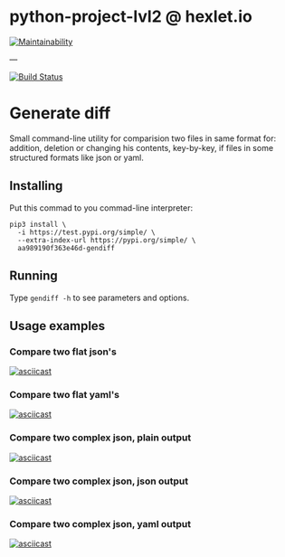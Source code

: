 # python-project-lvl2 @ hexlet.io

[![Maintainability](https://api.codeclimate.com/v1/badges/50e210e49aba8dc13b9d/maintainability)](https://codeclimate.com/github/aa989190f363e46d/python-project-lvl2/maintainability)

 — 

<!-- [![Test Coverage](https://api.codeclimate.com/v1/badges/50e210e49aba8dc13b9d/test_coverage)](https://codeclimate.com/github/aa989190f363e46d/python-project-lvl2/test_coverage)
 — -->

[![Build Status](https://travis-ci.com/aa989190f363e46d/python-project-lvl2.svg?branch=master)](https://travis-ci.com/aa989190f363e46d/python-project-lvl2)

# Generate diff

Small command-line utility for comparision two files in same format for: addition, deletion or changing his contents, key-by-key, if files in some structured formats like json or yaml.

## Installing

Put this commad to you commad-line interpreter:

```
pip3 install \
  -i https://test.pypi.org/simple/ \
  --extra-index-url https://pypi.org/simple/ \
  aa989190f363e46d-gendiff
```

## Running

Type `gendiff -h` to see parameters and options.

## Usage examples

### Compare two flat json's

[![asciicast](https://asciinema.org/a/9bqXcc4LNZSenlGoR14jGwqvZ.svg)](https://asciinema.org/a/9bqXcc4LNZSenlGoR14jGwqvZ)

### Compare two flat yaml's

[![asciicast](https://asciinema.org/a/O4aGR15B3UjjhUDuO4ICiwjhw.svg)](https://asciinema.org/a/O4aGR15B3UjjhUDuO4ICiwjhw)

### Compare two complex json, plain output

[![asciicast](https://asciinema.org/a/Shg5lfwtPhAvHKfK4ef0YJFn5.svg)](https://asciinema.org/a/Shg5lfwtPhAvHKfK4ef0YJFn5)

### Compare two complex json, json output

[![asciicast](https://asciinema.org/a/38DWO2q5kUmkaOqVetlwyb5pE.svg)](https://asciinema.org/a/38DWO2q5kUmkaOqVetlwyb5pE)

### Compare two complex json, yaml output

[![asciicast](https://asciinema.org/a/aq7a6bOjzk7GKBKgtUHcQJNG4.svg)](https://asciinema.org/a/aq7a6bOjzk7GKBKgtUHcQJNG4)
